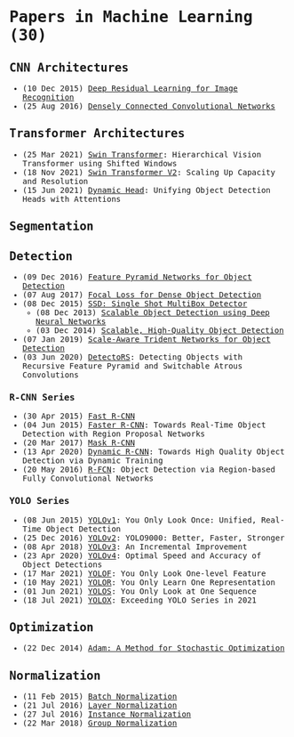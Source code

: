 <span style="font-family:monospace">

# Papers in Machine Learning (30)

## CNN Architectures

* (10 Dec 2015) [Deep Residual Learning for Image Recognition](https://arxiv.org/abs/1512.03385)
* (25 Aug 2016) [Densely Connected Convolutional Networks](https://arxiv.org/abs/1608.06993)

## Transformer Architectures

* (25 Mar 2021) [Swin Transformer](https://arxiv.org/abs/2103.14030): Hierarchical Vision Transformer using Shifted Windows
* (18 Nov 2021) [Swin Transformer V2](https://arxiv.org/abs/2111.09883): Scaling Up Capacity and Resolution
* (15 Jun 2021) [Dynamic Head](https://arxiv.org/abs/2106.08322): Unifying Object Detection Heads with Attentions

## Segmentation

## Detection

* (09 Dec 2016) [Feature Pyramid Networks for Object Detection](https://arxiv.org/abs/1612.03144)
* (07 Aug 2017) [Focal Loss for Dense Object Detection](https://arxiv.org/abs/1708.02002)
* (08 Dec 2015) [SSD: Single Shot MultiBox Detector](https://arxiv.org/abs/1512.02325)
    * (08 Dec 2013) [Scalable Object Detection using Deep Neural Networks](https://arxiv.org/abs/1312.2249)
    * (03 Dec 2014) [Scalable, High-Quality Object Detection](https://arxiv.org/abs/1412.1441)
* (07 Jan 2019) [Scale-Aware Trident Networks for Object Detection](https://arxiv.org/abs/1901.01892)
* (03 Jun 2020) [DetectoRS](https://arxiv.org/abs/2006.02334): Detecting Objects with Recursive Feature Pyramid and Switchable Atrous Convolutions

### R-CNN Series

* (30 Apr 2015) [Fast R-CNN](https://arxiv.org/abs/1504.08083)
* (04 Jun 2015) [Faster R-CNN](https://arxiv.org/abs/1506.01497): Towards Real-Time Object Detection with Region Proposal Networks
* (20 Mar 2017) [Mask R-CNN](https://arxiv.org/abs/1703.06870)
* (13 Apr 2020) [Dynamic R-CNN](https://arxiv.org/abs/2004.06002): Towards High Quality Object Detection via Dynamic Training
* (20 May 2016) [R-FCN](https://arxiv.org/abs/1605.06409): Object Detection via Region-based Fully Convolutional Networks

### YOLO Series

* (08 Jun 2015) [YOLOv1](https://arxiv.org/abs/1506.02640): You Only Look Once: Unified, Real-Time Object Detection
* (25 Dec 2016) [YOLOv2](https://arxiv.org/abs/1612.08242): YOLO9000: Better, Faster, Stronger
* (08 Apr 2018) [YOLOv3](https://arxiv.org/abs/1804.02767): An Incremental Improvement
* (23 Apr 2020) [YOLOv4](https://arxiv.org/abs/2004.10934): Optimal Speed and Accuracy of Object Detections
* (17 Mar 2021) [YOLOF](https://arxiv.org/abs/2103.09460): You Only Look One-level Feature
* (10 May 2021) [YOLOR](https://arxiv.org/abs/2105.04206): You Only Learn One Representation
* (01 Jun 2021) [YOLOS](https://arxiv.org/abs/2106.00666): You Only Look at One Sequence
* (18 Jul 2021) [YOLOX](https://arxiv.org/abs/2107.08430): Exceeding YOLO Series in 2021

## Optimization

* (22 Dec 2014) [Adam: A Method for Stochastic Optimization](https://arxiv.org/abs/1412.6980)

## Normalization

* (11 Feb 2015) [Batch Normalization](https://arxiv.org/abs/1502.03167)
* (21 Jul 2016) [Layer Normalization](https://arxiv.org/abs/1607.06450)
* (27 Jul 2016) [Instance Normalization](https://arxiv.org/abs/1607.08022)
* (22 Mar 2018) [Group Normalization](https://arxiv.org/abs/1803.08494)
